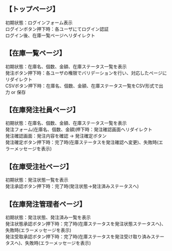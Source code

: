 ## 【トップページ】  
初期状態：ログインフォーム表示  
ログインボタン押下時：各ユーザにてログイン認証  
ログイン後、在庫一覧ページへリダイレクト  

## 【在庫一覧ページ】
初期状態：在庫名、個数、金額、在庫ステータス一覧を表示  
発注ボタン押下時：各ユーザの権限でバリデーションを行い、対応したページにリダイレクト  
CSVボタン押下時：在庫名、個数、金額、在庫ステータス一覧をCSV形式で出力 or 保存  

## 【在庫発注社員ページ】
初期状態：在庫名、個数、金額、在庫ステータス一覧を表示  
発注フォーム(在庫名、個数、金額)押下時：発注確認画面へリダイレクト  
発注確認画面：発注内容を確認 -> 発注確定ボタン  
発注確定ボタン押下時：完了時(在庫ステータスを発注確認へ変更)、失敗時(エラーメッセージを表示)  

## 【在庫受注社ページ】
初期状態：発注状態一覧を表示  
発注承認ボタン押下時：完了時(発注状態->発注済みステータスへ)  

## 【在庫発注管理者ページ】
初期状態：発注状態、発注済み一覧を表示  
発注状態承認ボタン押下時：完了時(在庫ステータスを発注状態ステータスへ)、失敗時(エラーメッセージを表示)  
発注受取承認ボタン押下時：完了時(在庫ステータスを発注受け取り済みステータスへ)、失敗時(エラーメッセージを表示)  

